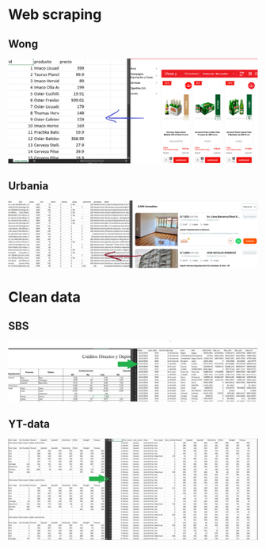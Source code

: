 # Web scraping 

## Wong

[![](fig_sc/wong.png)](https://github.com/TJhon/summary/blob/main/challenge/notebooks/urbania.md)


## Urbania


[![link](fig_sc/urb.png)](https://github.com/TJhon/summary/blob/main/challenge/notebooks/urbania.md)




# Clean data

## SBS

[![](fig_sc/sbs.png)](https://github.com/TJhon/summary/blob/main/challenge/notebooks/sbs.md)



## YT-data

[![](fig_sc/ch1.png)](https://github.com/TJhon/summary/blob/main/challenge/notebooks/ch_1.md)

